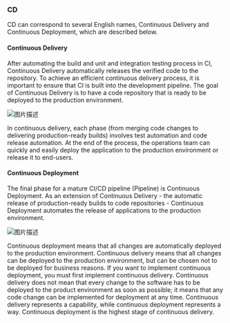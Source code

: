 ### CD

CD can correspond to several English names, Continuous Delivery and Continuous Deployment, which are described below.

#### Continuous Delivery

After automating the build and unit and integration testing process in CI, Continuous Delivery automatically releases the verified code to the repository. To achieve an efficient continuous delivery process, it is important to ensure that CI is built into the development pipeline. The goal of Continuous Delivery is to have a code repository that is ready to be deployed to the production environment.

![图片描述](https://doc.shiyanlou.com/courses/10022/2123746/c0d967212e0c0bbcb43630f40ac10423-0/wm)

In continuous delivery, each phase (from merging code changes to delivering production-ready builds) involves test automation and code release automation. At the end of the process, the operations team can quickly and easily deploy the application to the production environment or release it to end-users.

#### Continuous Deployment

The final phase for a mature CI/CD pipeline (Pipeline) is Continuous Deployment. As an extension of Continuous Delivery - the automatic release of production-ready builds to code repositories - Continuous Deployment automates the release of applications to the production environment.

![图片描述](https://doc.shiyanlou.com/courses/10022/2123746/9d6964fb8ea97dc967b0919b5aa67f49-0/wm)

Continuous deployment means that all changes are automatically deployed to the production environment. Continuous delivery means that all changes can be deployed to the production environment, but can be chosen not to be deployed for business reasons. If you want to implement continuous deployment, you must first implement continuous delivery.
Continuous delivery does not mean that every change to the software has to be deployed to the product environment as soon as possible; it means that any code change can be implemented for deployment at any time.
Continuous delivery represents a capability, while continuous deployment represents a way. Continuous deployment is the highest stage of continuous delivery.
